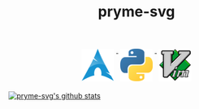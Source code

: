 <h1 align="center">pryme-svg</h1><br>
   <p align="center">
      <a href="#">
	<img src="https://raw.githubusercontent.com/pryme-svg/pryme-svg/master/img/arch.png" style="vertical-align:top; margin:6px 4px">
      </a>
      <a href="#">
	<img src="https://raw.githubusercontent.com/pryme-svg/pryme-svg/master/img/python.png" style="vertical-align:top; margin:6px 4px">
      </a>
      <a href="#">
	<img src="https://raw.githubusercontent.com/pryme-svg/pryme-svg/master/img/vim.png" style="vertical-align:top; margin:6px 4px">
      </a>
   </p>


[![pryme-svg's github stats](https://github-readme-stats.vercel.app/api?username=pryme-svg)](https://github.com/anuraghazra/github-readme-stats)
